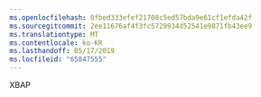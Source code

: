 ```yaml
---
ms.openlocfilehash: 0fbed333efef21708c5ed57bda9e61cf1efda42f
ms.sourcegitcommit: 2ee11676af4f3fc5729934d52541e9871fb43ee9
ms.translationtype: MT
ms.contentlocale: ko-KR
ms.lasthandoff: 05/17/2019
ms.locfileid: "65847555"
---
```

XBAP